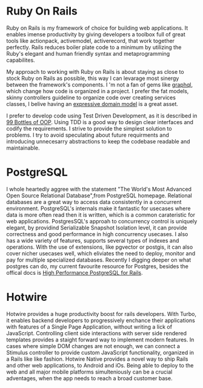 # Ruby On Rails

Ruby on Rails is my framework of choice for building web applications. It enables imense productivity by giving developers a toolbox full of great tools like actionpack, activemodel, activerecord, that work together perfectly. Rails reduces boiler plate code to a minimum by utilizing the Ruby's elegant and human friendly syntax and metaprogramming capabilites.

My approach to working with Ruby on Rails is about staying as close to stock Ruby on Rails as possible, this way I can levarage most sinergy between the framework's components. I 'm not a fan of gems like [graphql](https://graphql-ruby.org/), which change how code is organized in a project. I prefer the fat models, skinny controllers guideline to organize code over creating services classes, I belive having an [expressive domain model](https://dev.37signals.com/domain-driven-boldness/) is a great asset.

I prefer to develop code using Test Driven Development, as it is described in [99 Bottles of OOP](https://sandimetz.com/99bottles). Using TDD is a good way to design clear interfaces and codify the requirements. I strive to provide the simplest solution to problems. I try to avoid speculating about future requirments and introducing unnecesarry abstractions to keep the codebase readable and maintainable.

# PostgreSQL

I whole heartedly aggree with the statement "The World's Most Advanced Open Source Relational Database",from PostgreSQL homepage. Relational databases are a great way to access data consistently in a concurrent environment. PostgreSQL's internals make it fantastic for usecases where data is more often read then it is written, which is a common carateristic for web applications. PostgresSQL's approah to concurrency control is uniquely elegant, by providind Serializable Snapshot Isolation level, it can provide correctness and good performance in high concurrency usecases. I also has a wide variety of features, supports several types of indexes and operations. With the use of extensions, like pgvector or postgis, it can also cover nicher usecases well, which eliviates the need to deploy, monitor and pay for multiple specialized databases. Recently I digging deeper on what postgres can do, my current favourite resource for Postgres, besides the offical docs is [High Performance PostgreSQL for Rails](https://pragprog.com/titles/aapsql/high-performance-postgresql-for-rails/).

# Hotwire

Hotwire provides a huge productivity boost for rails developers. With Turbo, it enables backend developers to progressively enchance their applications with features of a Single Page Application, without writing a lick of JavaScript. Controlling client side interactions with server side rendered templates provides a staight forward way to implement modern features. In cases where simple DOM changes are not enough, we can connect a Stimulus controller to provide custom JavaScript functionality, organized in a Rails like like fashion. Hotwire Native provides a novel way to ship Rails and other web applications, to Android and iOs. Being able to deploy to the web and all major mobile platforms simulteniously can be a crucial adventages, when the app needs to reach a broad customer base.


